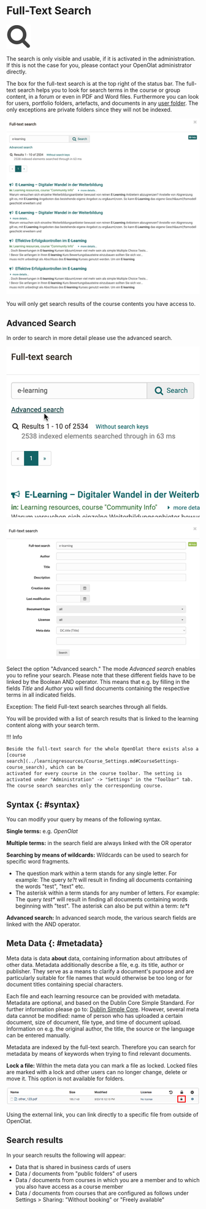 # Full-Text Search

![](assets/search.png)

The search is only visible and usable, if it is activated in the
administration. If this is not the case for you, please contact your
OpenOlat administrator directly.

The box for the full-text search is at the top right of the status bar. The
full-text search helps you to look for search terms in the course or group
content, in a forum or even in PDF and Word files. Furthermore you can look
for users, portfolio folders, artefacts, and documents in any [user folder](../personal_menu/Personal_folders.md). The
only exceptions are private folders since they will not be indexed.

![](assets/generelle_Suche.en.png)

You will only get search results of the course contents you have access to.

## Advanced Search

In order to search in more detail please use the advanced search.

![Activate advanced search](assets/full_text_search_advanced_link_EN.png)

![Advanced full text search - example](assets/full_text_search_advanced.png)

Select the option "Advanced search." The mode _Advanced search_ enables you to
refine your search. Please note that these different fields have to be linked
by the Boolean AND operator. This means that e.g. by filling in the fields
_Title_ and _Author_ you will find documents containing the respective terms
in all indicated fields.

Exception: The field Full-text search searches through all fields.

You will be provided with a list of search results that is linked to the
learning content along with your search term.

!!! Info

    Beside the full-text search for the whole OpenOlat there exists also a [course
    search](../learningresources/Course_Settings.md#CourseSettings-course_search), which can be
    activated for every course in the course toolbar. The setting is activated under "Administration" -> "Settings" in the "Toolbar" tab. The course search searches only the corresponding course.

## Syntax {: #syntax}

You can modify your query by means of the following syntax.  

**Single terms:** e.g. _OpenOlat_

**Multiple terms:** in the search field are always linked with the OR operator

**Searching by means of wildcards:** Wildcards can be used to search for specific word fragments.

  * The question mark within a term stands for any single letter. For example: The query _te?t_ will result in finding all documents containing the words "test", "text" etc.
  * The asterisk within a term stands for any number of letters. For example: The query _test*_ will result in finding all documents containing words beginning with "test". The asterisk can also be put within a term: _te*t_

**Advanced search:** In advanced search mode, the various search fields are linked with the AND operator.

## Meta Data {: #metadata}

Meta data is data  **about**  data, containing information about attributes of
other data. Metadata additionally describe a file, e.g. its title, author or
publisher. They serve as a means to clarify a document's purpose and are
particularly suitable for file names that would otherwise be too long or for
document titles containing special characters.

Each file and each learning resource can be provided with metadata. Metadata are optional, and based on
the Dublin Core Simple Standard. For further information please go to: [Dublin
Simple Core](http://en.wikipedia.org/wiki/Dublin_Core). However, several meta
data cannot be modified: name of person who has uploaded a certain document,
size of document, file type, and time of document upload. Information on e.g.
the original author, the title, the source or the language can be entered
manually.

Metadata are indexed by the full-text search. Therefore you can search for
metadata by means of keywords when trying to find relevant documents.

**Lock a file:** Within the meta data you can mark a file as locked. Locked
files are marked with a lock and other users can no longer change, delete or
move it. This option is not available for folders.

![](assets/Datei_sperren_EN_detail.png)

Using the external link, you can link directly to a specific file from outside
of OpenOlat.

## Search results

In your search results the following will appear:

* Data that is shared in business cards of users
* Data / documents from "public folders" of users
* Data / documents from courses in which you are a member and to which you also have access as a course member
* Data / documents from courses that are configured as follows under Settings > Sharing: "Without booking" or "Freely available"
